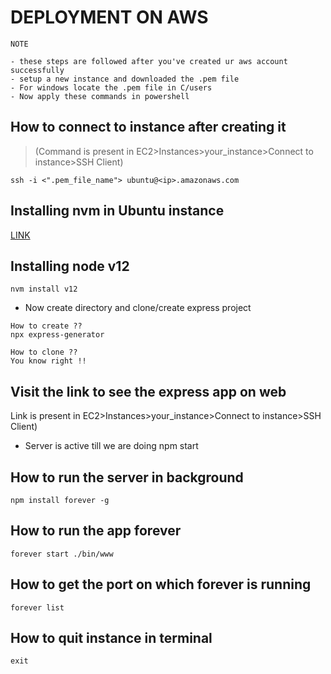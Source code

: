 # DEPLOYMENT ON AWS

```
NOTE

- these steps are followed after you've created ur aws account successfully
- setup a new instance and downloaded the .pem file
- For windows locate the .pem file in C/users
- Now apply these commands in powershell
```

## How to connect to instance after creating it

> (Command is present in EC2>Instances>your_instance>Connect to instance>SSH Client)

```
ssh -i <".pem_file_name"> ubuntu@<ip>.amazonaws.com
```

## Installing nvm in Ubuntu instance

[LINK](https://tecadmin.net/how-to-install-nvm-on-ubuntu-20-04/)

## Installing node v12

```
nvm install v12
```

- Now create directory and clone/create express project

```
How to create ??
npx express-generator

How to clone ??
You know right !!
```

## Visit the link to see the express app on web

Link is present in EC2>Instances>your_instance>Connect to instance>SSH Client)

- Server is active till we are
  doing npm start

## How to run the server in background

```
npm install forever -g
```

## How to run the app forever

```
forever start ./bin/www
```

## How to get the port on which forever is running

```
forever list
```

## How to quit instance in terminal

```
exit
```